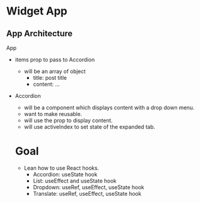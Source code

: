 # Widget App

## App Architecture

App
- items prop to pass to Accordion
  - will be an array of object
    - title: post title
    - content: ...
- Accordion
  - will be a component which displays content with a drop down menu.
  - want to make reusable.
  - will use the prop to display content.
  - will use activeIndex to set state of the expanded tab.
  
  # Goal

  - Lean how to use React hooks.
    - Accordion: useState hook
    - List: useEffect and useState hook
    - Dropdown: useRef, useEffect, useState hook
    - Translate: useRef, useEffect, useState hook
